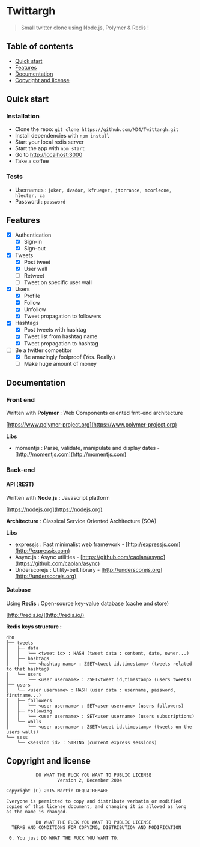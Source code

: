 # Twittargh
> Small twitter clone using Node.js, Polymer & Redis !

## Table of contents

- [Quick start](#quick-start)
- [Features](#features)
- [Documentation](#documentation)
- [Copyright and license](#copyright-and-license)

## Quick start

### Installation

- Clone the repo: `git clone https://github.com/MD4/Twittargh.git`
- Install dependencies with `npm install`
- Start your local redis server
- Start the app with `npm start`
- Go to [http://localhost:3000](http://localhost:3000)
- Take a coffee

### Tests

- Usernames : `joker, dvador, kfrueger, jtorrance, mcorleone, hlecter, ca`
- Password : `password`

## Features

- [x] Authentication
  - [x] Sign-in
  - [x] Sign-out
- [x] Tweets
  - [x] Post tweet
  - [x] User wall
  - [ ] Retweet
  - [ ] Tweet on specific user wall
- [x] Users
  - [x] Profile
  - [x] Follow
  - [x] Unfollow
  - [x] Tweet propagation to followers
- [x] Hashtags
  - [x] Post tweets with hashtag
  - [x] Tweet list from hashtag name
  - [x] Tweet propagation to hashtag
- [ ] Be a twitter competitor
  - [x] Be amazingly foolproof (Yes. Really.)
  - [ ] Make huge amount of money

## Documentation

### Front end

Written with **Polymer** : Web Components oriented frnt-end architecture

[https://www.polymer-project.org](https://www.polymer-project.org)

**Libs**

 - momentjs : Parse, validate, manipulate and display dates - [http://momentjs.com](http://momentjs.com)

### Back-end

#### API (REST)

Written with **Node.js** : Javascript platform

[https://nodejs.org](https://nodejs.org)

**Architecture** : Classical Service Oriented Architecture (SOA)

**Libs**

 - expressjs : Fast minimalist web framework - [http://expressjs.com](http://expressjs.com)
 - Async.js : Async utilities - [https://github.com/caolan/async](https://github.com/caolan/async)
 - Underscorejs : Utility-belt library - [http://underscorejs.org](http://underscorejs.org)

#### Database

Using **Redis** : Open-source key-value database (cache and store)

[http://redis.io/](http://redis.io/)

**Redis keys structure :**
```
db0
├── tweets
│   ├── data
│   │   └── <tweet id> : HASH (tweet data : content, date, owner...)
│   ├── hashtags
│   │   └── <hashtag name> : ZSET<tweet id,timestamp> (tweets related to that hashtag)
│   └── users
│       └── <user username> : ZSET<tweet id,timestamp> (users tweets)
├── users
│   └── <user username> : HASH (user data : username, password, firstname...)
│   ├── followers
│   │   └── <user username> : SET<user username> (users followers)
│   ├── following
│   │   └── <user username> : SET<user username> (users subscriptions)
│   └── walls
│       └── <user username> : ZSET<tweet id,timestamp> (tweets on the users walls)
└── sess
    └── <session id> : STRING (current express sessions)
```

## Copyright and license

```
           DO WHAT THE FUCK YOU WANT TO PUBLIC LICENSE
                   Version 2, December 2004
 
Copyright (C) 2015 Martin DEQUATREMARE
 
Everyone is permitted to copy and distribute verbatim or modified
copies of this license document, and changing it is allowed as long
as the name is changed.
 
           DO WHAT THE FUCK YOU WANT TO PUBLIC LICENSE
  TERMS AND CONDITIONS FOR COPYING, DISTRIBUTION AND MODIFICATION
 
 0. You just DO WHAT THE FUCK YOU WANT TO.
```
